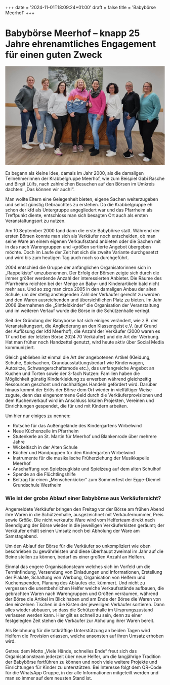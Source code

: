 +++
date = '2024-11-01T18:09:24+01:00'
draft = false
title = 'Babybörse Meerhof'
+++
# Babybörse Meerhof – knapp 25 Jahre ehrenamtliches Engagement für einen guten Zweck

![Das Team Babybörse](Team_Babybörse.jpg "Das Team Babybörse")

Es begann als kleine Idee, damals im Jahr 2000, als die damaligen Teilnehmerinnen der Krabbelgruppe Meerhof, wie zum Beispiel Gabi Rasche und Birgit Lülfs, nach zahlreichen Besuchen auf den Börsen im Umkreis dachten: „Das können wir auch!“.

Man wollte Eltern eine Gelegenheit bieten, eigene Sachen weiterzugeben und selbst günstig Gebrauchtes zu erstehen. Da die Krabbelgruppe eh schon der kfd als Untergruppe angegliedert war und das Pfarrheim als Treffpunkt diente, entschloss man sich besagten Ort auch als ersten Veranstaltungsort zu nutzen. 

Am 10.September 2000 fand dann die erste Babybörse statt. Während der ersten Börsen konnte man sich als Verkäufer noch entscheiden, ob man seine Ware an einem eigenen Verkaufsstand anbieten oder die Sachen mit in das nach Warengruppen und –größen sortierte Angebot übergeben möchte. Doch im Laufe der Zeit hat sich die zweite Variante durchgesetzt und wird bis zum heutigen Tag auch noch so durchgeführt. 

2004 entschied die Gruppe der anfänglichen Organisatorinnen sich in „Rappelkiste“ umzubenennen. Der Erfolg der Börsen zeigte sich durch die immer größer werdende Anzahl der interessierten Anbieter. Die Räume des Pfarrheims reichten bei der Menge an Baby- und Kinderartikeln bald nicht mehr aus. Und so zog man circa 2005 in den damaligen Anbau der alten Schule, um der stetig ansteigenden Zahl der Verkäufer gerecht zu werden und den Waren ausreichenden und übersichtlichen Platz zu bieten. Im Jahr 2006 übernahmen die „Sintfeldkinder“ die Organisation der Veranstaltung und im weiteren Verlauf wurde die Börse in die Schützenhalle verlegt. 

Seit der Gründung der Babybörse hat sich einiges verändert, wie z.B. der Veranstaltungsort, die Angliederung an den Klassengeist e.V. (auf Grund der Auflösung der kfd Meerhof), die Anzahl der Verkäufer (2000 waren es 17 und bei der letzten Börse 2024 70 Verkäufer) und die Art der Werbung. Hat man früher noch Handzettel genutzt, wird heute aktiv über Social Media kommuniziert.

Gleich geblieben ist einmal die Art der angebotenen Artikel (Kleidung, Schuhe, Spielsachen, Grundausstattungsbedarf wie Kinderwagen, Autositze, Schwangerschaftsmode etc.), das umfangreiche Angebot an Kuchen und Torten sowie der 3-fach Nutzen:  Familien haben die Möglichkeit günstig Kinderkleidung zu erwerben während gleichzeitig Ressourcen geschont und nachhaltiges Handeln gefördert wird. Darüber hinaus kommt der Erlös der Börse dem Ort wieder in vielfältiger Weise zugute, denn das eingenommene Geld durch die Verkäuferprovisionen und dem Kuchenverkauf wird im Anschluss lokalen Projekten, Vereinen und Einrichtungen gespendet, die für und mit Kindern arbeiten. 

Um hier nur einiges zu nennen: 

- Rutsche für das Außengelände des Kindergartens Wirbelwind 
- Neue Küchenzeile im Pfarrheim 
- Stutenkerle an St. Martin für Meerhof und Blankenrode über mehrere Jahre
- Wickeltisch in der Alten Schule
- Bücher und Handpuppen für den Kindergarten Wirbelwind
- Instrumente für die musikalische Früherziehung der Musikkapelle Meerhof
- Anschaffung von Spielzeugkiste und Spielzeug auf dem alten Schulhof
- Spende an die Flüchtlingshilfe
- Beitrag für einen „Menschenkicker“ zum Sommerfest der Egge-Diemel Grundschule Westheim

### Wie ist der grobe Ablauf einer Babybörse aus Verkäufersicht?
Angemeldete Verkäufer bringen den Freitag vor der Börse am frühen Abend ihre Waren in die Schützenhalle, ausgezeichnet mit Verkäufernummer, Preis sowie Größe. Die nicht verkaufte Ware wird vom Helferteam direkt nach Beendigung der Börse wieder in die jeweiligen Verkäuferkisten geräumt; der Verkäufer erhält seinen Umsatz noch bei Abholung der Ware am Samstagabend.

Um den Ablauf der Börse für die Verkäufer so unkompliziert wie oben beschrieben zu gewährleisten und diese überhaupt zweimal im Jahr auf die Beine stellen zu können, bedarf es einer großen Anzahl an Helfern. 

Einmal das engere Organisationsteam welches sich im Vorfeld um die Terminfindung, Versendung von Einladungen und Informationen, Erstellung der Plakate, Schaltung von Werbung, Organisation von Helfern und Kuchenspenden, Planung des Ablaufes etc. kümmert.
Und nicht zu vergessen die unentbehrlichen Helfer welche Verkaufsstände aufbauen, die gebrachten Waren nach Warengruppen und Größen verräumen, während der Börse die Artikel im Blick haben und am Ende der Börse die Waren von den einzelnen Tischen in die Kisten der jeweiligen Verkäufer sortieren. Dann alles wieder abbauen, so dass die Schützenhalle im Ursprungszustand verlassen werden kann.  Hier gilt es schnell zu sein, denn zu einer festgelegten Zeit stehen die Verkäufer zur Abholung ihrer Waren bereit.  

Als Belohnung für die tatkräftige Unterstützung an beiden Tagen wird Helfern die Provision erlassen, welche ansonsten auf ihren Umsatz erhoben wird. 

Getreu dem Motto „Viele Hände, schnelles Ende“ freut sich das Organisationsteam jederzeit über neue Helfer, um die langjährige Tradition der Babybörse fortführen zu können und noch viele weitere Projekte und Einrichtungen für Kinder zu unterstützen.
Bei Interesse folgt dem QR-Code für die WhatsApp Gruppe, in der alle Informationen mitgeteilt werden und man so immer auf dem neusten Stand ist.





